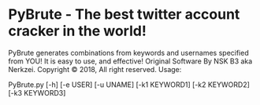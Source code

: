 # PyBrute - The best twitter account cracker in the world! 
PyBrute generates combinations from keywords and usernames specified from YOU! It is easy to use, and effective! Original Software By NSK B3 aka Nerkzei. Copyright © 2018, All right reserved.  Usage:

PyBrute.py [-h] [-e USER] [-u UNAME] [-k1 KEYWORD1] [-k2 KEYWORD2]
                  [-k3 KEYWORD3]
